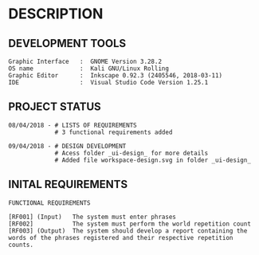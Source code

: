 # DESCRIPTION

## DEVELOPMENT TOOLS

    Graphic Interface   :  GNOME Version 3.28.2
    OS name             :  Kali GNU/Linux Rolling
    Graphic Editor      :  Inkscape 0.92.3 (2405546, 2018-03-11)
    IDE                 :  Visual Studio Code Version 1.25.1

## PROJECT STATUS

    08/04/2018 - # LISTS OF REQUIREMENTS
                 # 3 functional requirements added

    09/04/2018 - # DESIGN DEVELOPMENT
                 # Acess folder _ui-design_ for more details
                 # Added file workspace-design.svg in folder _ui-design_

## INITAL REQUIREMENTS

    FUNCTIONAL REQUIREMENTS

    [RF001] (Input)   The system must enter phrases
    [RF002]           The system must perform the world repetition count
    [RF003] (Output)  The system should develop a report containing the words of the phrases registered and their respective repetition counts.